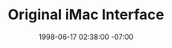 ---
title: Original iMac Interface
date: 1998-06-17 02:38:00 -07:00
meta:
- year: 1998
  company: MetaCreations & Apple
  project: Original iMac Interface
  role: Lead Design
images:
- path: "/uploads/1998-Original-iMac-Interface-02-By-Kai-Gradert.jpg"
  title: Original iMac Interface
---